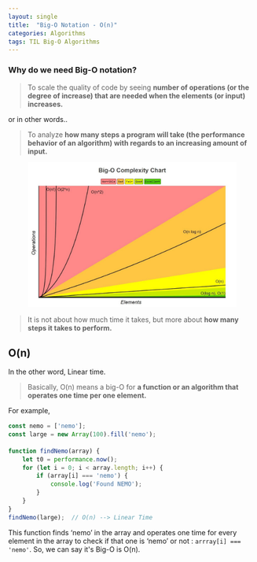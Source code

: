 ```yaml
---
layout: single
title:  "Big-O Notation - O(n)"
categories: Algorithms
tags: TIL Big-O Algorithms
---
```


### Why do we need Big-O notation?

> To scale the quality of code by seeing **number of operations (or the degree of increase) that are needed when the elements (or input) increases.**

or in other words..

> To analyze **how many steps a program will take (the performance behavior of an algorithm) with regards to an increasing amount of input.**

<!-- ![big-o_complexity_chart]({{ site.url }}{{ site.baseurl }}/assets/images/big-o_complexity_chart.jpeg){: .fill} -->

<!-- <img src="{{ site.url }}{{ site.baseurl }}/assets/images/big-o_complexity_chart.jpeg" alt="" class="half"> -->
<figure class="half">
    <a href="/assets/images/big-o_complexity_chart.jpeg"><img src="/assets/images/big-o_complexity_chart.jpeg"></a>
</figure>


> It is not about how much time it takes, but more about **how many steps it takes to perform.**

## O(n)

In the other word, Linear time.  
> Basically, O(n) means a big-O for **a function or an algorithm that operates one time per one element.**

For example,

```jsx
const nemo = ['nemo'];
const large = new Array(100).fill('nemo');

function findNemo(array) {
	let t0 = performance.now();
	for (let i = 0; i < array.length; i++) {
		if (array[i] === 'nemo') {
			console.log('Found NEMO');
		}
	}
}
findNemo(large);  // O(n) --> Linear Time
```

This function finds ‘nemo’ in the array and operates one time for every element in the array to check if that one is ‘nemo’ or not : `arrray[i] === 'nemo'`. So, we can say it's Big-O is O(n).